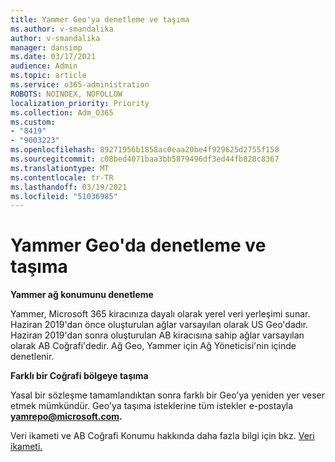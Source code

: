```yaml
---
title: Yammer Geo'ya denetleme ve taşıma
ms.author: v-smandalika
author: v-smandalika
manager: dansimp
ms.date: 03/17/2021
audience: Admin
ms.topic: article
ms.service: o365-administration
ROBOTS: NOINDEX, NOFOLLOW
localization_priority: Priority
ms.collection: Adm_O365
ms.custom:
- "8419"
- "9003223"
ms.openlocfilehash: 89271956b1858ac0eaa20be4f929625d2755f158
ms.sourcegitcommit: c08bed4071baa3bb5879496df3ed44fb828c8367
ms.translationtype: MT
ms.contentlocale: tr-TR
ms.lasthandoff: 03/19/2021
ms.locfileid: "51036985"
---
```

# <a name="checking-and-moving-yammer-geo"></a>Yammer Geo'da denetleme ve taşıma

**Yammer ağ konumunu denetleme**

Yammer, [](https://docs.microsoft.com/yammer/manage-security-and-compliance/data-residency) Microsoft 365 kiracınıza dayalı olarak yerel veri yerleşimi sunar. Haziran 2019'dan önce oluşturulan ağlar varsayılan olarak US Geo'dadır. Haziran 2019'dan sonra oluşturulan AB kiracısına sahip ağlar varsayılan olarak AB Coğrafi'dedir. Ağ Geo, Yammer için Ağ Yöneticisi'nin içinde denetlenir.

**Farklı bir Coğrafi bölgeye taşıma**

Yasal bir sözleşme tamamlandıktan sonra farklı bir Geo'ya yeniden yer veser etmek mümkündür. Geo'ya taşıma isteklerine tüm istekler e-postayla **yamrepo@microsoft.com.**

Veri ikameti ve AB Coğrafi Konumu hakkında daha fazla bilgi için bkz. [Veri ikameti.](https://docs.microsoft.com/yammer/manage-security-and-compliance/data-residency)
